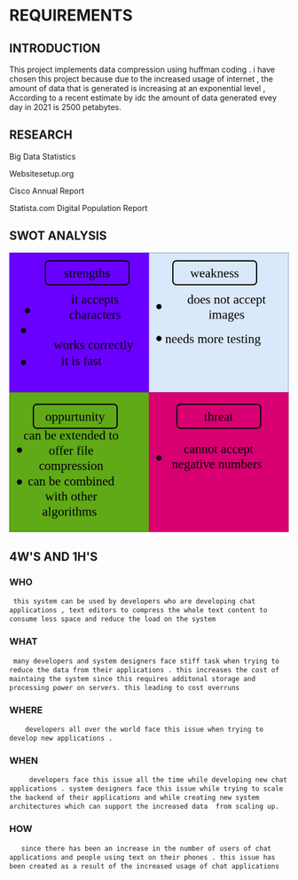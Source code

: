 # REQUIREMENTS
## INTRODUCTION 

This project implements data compression using huffman coding . i have chosen this project because due to the increased usage of internet , the amount of data that is generated is increasing at an exponential level , According to a recent estimate by idc the amount of data generated evey day in 2021 is 2500 petabytes. 


## RESEARCH 

<a src="https://www.dihuni.com/2020/04/10/every-day-big-data-statistics-2-5-quintillion-bytes-of-data-created-daily/"> Big Data Statistics </a>

<a src="https://websitesetup.org/news/internet-facts-stats/">Websitesetup.org</a>

<a src="https://www.cisco.com/c/en/us/solutions/collateral/executive-perspectives/annual-internet-report/white-paper-c11-741490.html">Cisco Annual Report</a>

<a src="https://www.statista.com/statistics/617136/digital-population-worldwide/">Statista.com Digital Population Report</a>


## SWOT ANALYSIS 

 <img src="swot analysis.png" alt="swot analysis "/>








## 4W'S AND 1H'S


 ### WHO 
     this system can be used by developers who are developing chat applications , text editors to compress the whole text content to consume less space and reduce the load on the system 

 ### WHAT 
     many developers and system designers face stiff task when trying to reduce the data from their applications . this increases the cost of maintaing the system since this requires additonal storage and processing power on servers. this leading to cost overruns 

 ### WHERE 
        developers all over the world face this issue when trying to develop new applications .
 ### WHEN
         developers face this issue all the time while developing new chat applications . system designers face this issue while trying to scale the backend of their applications and while creating new system architectures which can support the increased data  from scaling up.
 ### HOW 
       since there has been an increase in the number of users of chat applications and people using text on their phones . this issue has been created as a result of the increased usage of chat applications 
